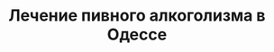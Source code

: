---
tabTitle: "Лечение пивного алкоголизма Одесса | Umbrella Plus | От 999 грн"
title: "Лечение пивного алкоголизма в Одессе"
description: "Вылечиваем алкогольную зависимость с 100% случаев"
image: "/img/goroda/pivoy-alkogolizm/odessa-pivnoy-alkoholism.jpg"
imageText: "This is logo"
reviewType: "alk-2"
ratingAvarage: "4.9/5"
rating: "532"
---